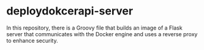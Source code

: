 # deploydokcerapi-server
In this repository, there is a Groovy file that builds an image of a Flask server that communicates with the Docker engine and uses a reverse proxy to enhance security.
